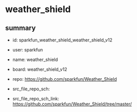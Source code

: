 # weather_shield
 
## summary 
* id: sparkfun_weather_shield_weather_shield_v12
* user: sparkfun
* name: weather_shield
* board: weather_shield_v12
* repo: https://github.com/sparkfun/Weather_Shield



* src_file_repo_sch: 
* src_file_repo_sch_link: https://github.com/sparkfun/Weather_Shield/tree/master/




